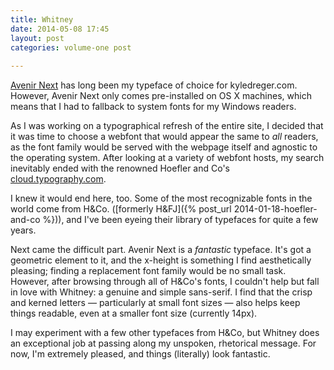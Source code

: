 ```yaml
---
title: Whitney
date: 2014-05-08 17:45
layout: post
categories: volume-one post
  
---
```



[Avenir Next](http://www.linotype.com/2090/avenirnext.html) has long been my typeface of choice for kyledreger.com. However, Avenir Next only comes pre-installed on OS X machines, which means that I had to fallback to system fonts for my Windows readers. 

As I was working on a typographical refresh of the entire site, I decided that it was time to choose a webfont that would appear the same to _all_ readers, as the font family would be served with the webpage itself and agnostic to the operating system. After looking at a variety of webfont hosts, my search inevitably ended with the renowned Hoefler and Co's [cloud.typography.com](http://cloud.typography.com). 

I knew it would end here, too. Some of the most recognizable fonts in the world come from H&Co. ([formerly H&FJ]({% post_url 2014-01-18-hoefler-and-co %})), and I've been eyeing their library of typefaces for quite a few years. 

Next came the difficult part. Avenir Next is a _fantastic_ typeface. It's got a geometric element to it, and the x-height is something I find aesthetically pleasing; finding a replacement font family would be no small task. However, after browsing through all of H&Co's fonts, I couldn't help but fall in love with Whitney: a genuine and simple sans-serif. I find that the crisp and kerned letters &mdash; particularly at small font sizes &mdash; also helps keep things readable, even at a smaller font size (currently 14px). 

I may experiment with a few other typefaces from H&Co, but Whitney does an exceptional job at passing along my unspoken, rhetorical message. For now, I'm extremely pleased, and things (literally) look fantastic. 
